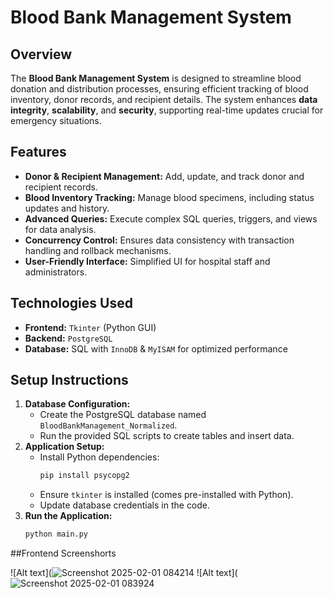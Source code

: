 # Blood Bank Management System

## Overview

The **Blood Bank Management System** is designed to streamline blood donation and distribution processes, ensuring efficient tracking of blood inventory, donor records, and recipient details. The system enhances **data integrity**, **scalability**, and **security**, supporting real-time updates crucial for emergency situations.

## Features

- **Donor & Recipient Management:** Add, update, and track donor and recipient records.
- **Blood Inventory Tracking:** Manage blood specimens, including status updates and history.
- **Advanced Queries:** Execute complex SQL queries, triggers, and views for data analysis.
- **Concurrency Control:** Ensures data consistency with transaction handling and rollback mechanisms.
- **User-Friendly Interface:** Simplified UI for hospital staff and administrators.

## Technologies Used

- **Frontend:** `Tkinter` (Python GUI)
- **Backend:** `PostgreSQL`
- **Database:** SQL with `InnoDB` & `MyISAM` for optimized performance

## Setup Instructions

1. **Database Configuration:**
   - Create the PostgreSQL database named `BloodBankManagement_Normalized`.
   - Run the provided SQL scripts to create tables and insert data.
2. **Application Setup:**
   - Install Python dependencies:
     ```bash
     pip install psycopg2
     ```
   - Ensure `tkinter` is installed (comes pre-installed with Python).
   - Update database credentials in the code.
3. **Run the Application:**
   ```bash
   python main.py

##Frontend Screenshorts

![Alt text](![Screenshot 2025-02-01 084214](https://github.com/user-attachments/assets/56a62212-1f11-4e18-87b6-b3997a558eef)
![Alt text](![Screenshot 2025-02-01 083924](https://github.com/user-attachments/assets/e8e1e917-6c76-47f7-bb18-494e8c3531df)


